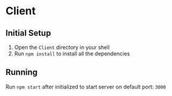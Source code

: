 # Client 

## Initial Setup 

1. Open the `Client` directory in your shell 
2. Run `npm install` to install all the dependencies 

## Running

Run `npm start` after initialized to start server on default port: `3000` 